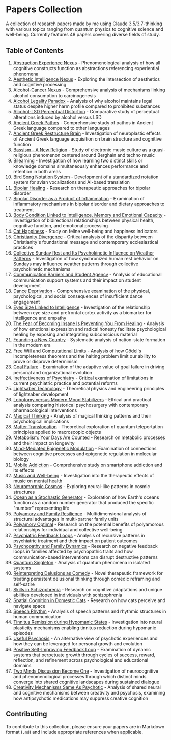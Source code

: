 # Papers Collection

A collection of research papers made by me using Claude 3.5/3.7-thinking with various topics ranging from quantum physics to cognitive science and well-being. Currently features 48 papers covering diverse fields of study.

## Table of Contents

1. [Abstraction Experience Nexus](abstraction_experience_nexus.md) - Phenomenological analysis of how all cognitive constructs function as abstractions referencing experiential phenomena
2. [Aesthetic Intelligence Nexus](aesthetic_intelligence_nexus.md) - Exploring the intersection of aesthetics and cognitive processing
3. [Alcohol-Cancer Nexus](alcohol_cancer_connection.md) - Comprehensive analysis of mechanisms linking alcohol consumption to carcinogenesis
4. [Alcohol Legality Paradox](alcohol_legality_paradox.md) - Analysis of why alcohol maintains legal status despite higher harm profile compared to prohibited substances
5. [Alcohol-LSD Perceptual Distortion](alcohol_lsd_perceptual_distortion.md) - Comparative study of perceptual alterations induced by alcohol versus LSD
6. [Ancient Greek Pathos](ancient_greek_pathos.md) - Comprehensive study of pathos in Ancient Greek language compared to other languages
7. [Ancient Greek Restructure Brain](ancient_greek_restructure_brain.md) - Investigation of neuroplastic effects of Ancient Greek language acquisition on brain structure and cognitive function
8. [Bassism - A New Religion](bassism_new_religion.md) - Study of electronic music culture as a quasi-religious phenomenon centered around Berghain and techno music
9. [Bilearning](bilearning.md) - Investigation of how learning two distinct skills or knowledge domains simultaneously enhances performance and retention in both areas
10. [Bird Song Notation System](bird_song_notation_system.md) - Development of a standardized notation system for avian vocalizations and AI-based translation
11. [Bipolar Healing](bipolar_healing.md) - Research on therapeutic approaches for bipolar disorder
12. [Bipolar Disorder as a Product of Inflammation](bipolar_inflammation_diet.md) - Examination of inflammatory mechanisms in bipolar disorder and dietary approaches to treatment
13. [Body Condition Linked to Intelligence, Memory and Emotional Capacity](body_condition_intelligence_memory_emotion.md) - Investigation of bidirectional relationships between physical health, cognitive function, and emotional processing
14. [Cat Happiness](cat_happiness.md) - Study on feline well-being and happiness indicators
15. [Christianity Divergence](christianity_divergence.md) - Critical analysis of the disparity between Christianity's foundational message and contemporary ecclesiastical practices
16. [Collective Sunday Rest and Its Psychokinetic Influence on Weather Patterns](sunday_psychokinetic_weather.md) - Investigation of how synchronized human rest behavior on Sundays may influence weather patterns through collective psychokinetic mechanisms
17. [Communication Barriers and Student Agency](communication_barriers_education.md) - Analysis of educational communication support systems and their impact on student development
18. [Dance Deprivation](dance_deprivation.md) - Comprehensive examination of the physical, psychological, and social consequences of insufficient dance engagement
19. [Eyes Size Linked to Intelligence](eyes_size_intelligence_correlation.md) - Investigation of the relationship between eye size and prefrontal cortex activity as a biomarker for intelligence and empathy
20. [The Fear of Becoming Insane Is Preventing You From Healing](fear_insanity_healing.md) - Analysis of how emotional expression and radical honesty facilitate psychological healing by exposing and integrating subconscious material
21. [Founding a New Country](founding_new_country.md) - Systematic analysis of nation-state formation in the modern era
22. [Free Will and Computational Limits](free_will_computational_limits.md) - Analysis of how Gödel's incompleteness theorems and the halting problem limit our ability to prove or disprove determinism
23. [Goal Failure](goal_failure.md) - Examination of the adaptive value of goal failure in driving personal and organizational evolution
24. [Ineffectiveness of Psychiatry](ineffectiveness_psychiatry.md) - Critical examination of limitations in current psychiatric practice and potential reforms
25. [Lightsaber Technology](lightsaber_technology.md) - Theoretical physics and engineering principles of lightsaber development
26. [Lobotomy versus Modern Mood Stabilizers](lobotomy_vs_mood_stabilizers.md) - Ethical and practical analysis comparing historical psychosurgery with contemporary pharmacological interventions
27. [Magical Thinking](magical_thinking.md) - Analysis of magical thinking patterns and their psychological implications
28. [Matter Translocation](matter_translocation.md) - Theoretical exploration of quantum teleportation principles applied to macroscopic objects
29. [Metabolism: Your Days Are Counted](metabolism-your_days_are_counted.md) - Research on metabolic processes and their impact on longevity
30. [Mind-Mediated Epigenetic Modulation](mind_mediated_epigenetic.md) - Examination of connections between cognitive processes and epigenetic regulation in molecular biology
31. [Mobile Addiction](mobile_addiction.md) - Comprehensive study on smartphone addiction and its effects
32. [Music and Well-being](music_well_being.md) - Investigation into the therapeutic effects of music on mental health
33. [Neuromorphic Cosmos](neuromorphic_cosmos.md) - Exploring neural-like patterns in cosmic structures
34. [Ocean as a Stochastic Generator](ocean_stochastic_generator.md) - Exploration of how Earth's oceans function as a random number generator that produced the specific "number" representing life
35. [Polyamory and Family Resilience](polyamory_family_resilience.md) - Multidimensional analysis of structural advantages in multi-partner family units
36. [Polyamory Optimal](polyamory_optimal.md) - Research on the potential benefits of polyamorous relationships for individual and collective well-being
37. [Psychiatric Feedback Loops](psychiatric_feedback_loops.md) - Analysis of recursive patterns in psychiatric treatment and their impact on patient outcomes
38. [Psychopathy and Family Dynamics](psychopathy_family_dynamics.md) - Research on negative feedback loops in families affected by psychopathic traits and how communication-based interventions can disrupt destructive patterns
39. [Quantum Singleton](quantum_singleton.md) - Analysis of quantum phenomena in isolated systems
40. [Reinterpreting Delusions as Comedy](reinterpreting_delusions_comedy.md) - Novel therapeutic framework for treating persistent delusional thinking through comedic reframing and self-satire
41. [Skills in Schizophrenia](skills_schizophrenia.md) - Research on cognitive adaptations and unique abilities developed in individuals with schizophrenia
42. [Spatial Cognition in Domestic Cats](spatial_cognition-domestic_cats.md) - Research on how cats perceive and navigate space
43. [Speech Rhythm](speech_rhythm.md) - Analysis of speech patterns and rhythmic structures in human communication
44. [Tinnitus Remission during Hypomanic States](tinnitus_remission_in_hypomania.md) - Investigation into neural plasticity mechanisms enabling tinnitus reduction during hypomanic episodes
45. [Useful Psychosis](useful_psychosis.md) - An alternative view of psychotic experiences and how they can be leveraged for personal growth and evolution
46. [Positive Self-Improving Feedback Loop](positive_self_improving_feedback_loop.md) - Examination of dynamic systems that perpetuate growth through cycles of success, reward, reflection, and refinement across psychological and educational domains
47. [Two Minds Discussion Become One](two_minds_discussion_become_one.md) - Investigation of neurocognitive and phenomenological processes through which distinct minds converge into shared cognitive landscapes during sustained dialogue
48. [Creativity Mechanisms Same As Psychotic](creativity_mechanisms_psychotic.md) - Analysis of shared neural and cognitive mechanisms between creativity and psychosis, examining how antipsychotic medications may suppress creative cognition

## Contributing

To contribute to this collection, please ensure your papers are in Markdown format (`.md`) and include appropriate references when applicable.
